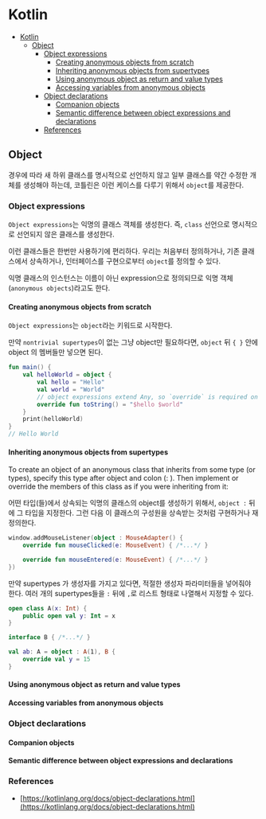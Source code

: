# Kotlin

- [Kotlin](#kotlin)
  - [Object](#object)
    - [Object expressions](#object-expressions)
      - [Creating anonymous objects from scratch](#creating-anonymous-objects-from-scratch)
      - [Inheriting anonymous objects from supertypes](#inheriting-anonymous-objects-from-supertypes)
      - [Using anonymous object as return and value types](#using-anonymous-object-as-return-and-value-types)
      - [Accessing variables from anonymous objects](#accessing-variables-from-anonymous-objects)
    - [Object declarations](#object-declarations)
      - [Companion objects](#companion-objects)
      - [Semantic difference between object expressions and declarations](#semantic-difference-between-object-expressions-and-declarations)
    - [References](#references)

## Object

경우에 따라 새 하위 클래스를 명시적으로 선언하지 않고 일부 클래스를 약간 수정한 개체를 생성해야 하는데, 코틀린은 이런 케이스를 다루기 위해서 `object`를 제공한다.

### Object expressions

`Object expressions`는 익명의 클래스 객체를 생성한다. 즉, `class` 선언으로 명시적으로 선언되지 않은 클래스를 생성한다.

이런 클래스들은 한번만 사용하기에 편리하다. 우리는 처음부터 정의하거나, 기존 클래스에서 상속하거나, 인터페이스를 구현으로부터 `object`를 정의할 수 있다.

익명 클래스의 인스턴스는 이름이 아닌 expression으로 정의되므로 익명 객체(`anonymous objects`)라고도 한다.

#### Creating anonymous objects from scratch

`Object expressions`는 `object`라는 키워드로 시작한다.

만약 `nontrivial supertypes`이 없는 그냥 object만 필요하다면, `object` 뒤 `{ }` 안에 object 의 멤버들만 넣으면 된다.

```kt
fun main() {
    val helloWorld = object {
        val hello = "Hello"
        val world = "World"
        // object expressions extend Any, so `override` is required on `toString()`
        override fun toString() = "$hello $world"
    }
    print(helloWorld)
}
// Hello World
```

#### Inheriting anonymous objects from supertypes

To create an object of an anonymous class that inherits from some type (or types), specify this type after object and colon (: ). Then implement or override the members of this class as if you were inheriting from it:

어떤 타입(들)에서 상속되는 익명의 클래스의 object를 생성하기 위해서, `object :` 뒤에 그 타입을 지정한다. 그런 다음 이 클래스의 구성원을 상속받는 것처럼 구현하거나 재정의한다.

```kt
window.addMouseListener(object : MouseAdapter() {
    override fun mouseClicked(e: MouseEvent) { /*...*/ }

    override fun mouseEntered(e: MouseEvent) { /*...*/ }
})
```

만약 supertypes 가 생성자를 가지고 있다면, 적절한 생성자 파라미터들을 넣어줘야 한다. 여러 개의 supertypes들을 `:` 뒤에 `,`로 리스트 형태로 나열해서 지정할 수 있다.

```kt
open class A(x: Int) {
    public open val y: Int = x
}

interface B { /*...*/ }

val ab: A = object : A(1), B {
    override val y = 15
}
```

#### Using anonymous object as return and value types

#### Accessing variables from anonymous objects

### Object declarations

#### Companion objects

#### Semantic difference between object expressions and declarations

### References

- [https://kotlinlang.org/docs/object-declarations.html](https://kotlinlang.org/docs/object-declarations.html)
